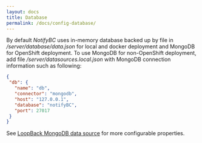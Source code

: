 ```yaml
---
layout: docs
title: Database
permalink: /docs/config-database/
---
```


By default *NotifyBC* uses in-memory database backed up by file in */server/database/data.json* for local and docker deployment and MongoDB for OpenShift deployment. To use MongoDB for non-OpenShift deployment, add file */server/datasources.local.json* with MongoDB connection information such as following:

```json
{
 "db": {
   "name": "db",
   "connector": "mongodb",
   "host": "127.0.0.1",
   "database": "notifyBC",
   "port": 27017
 }
}
```

See [LoopBack MongoDB data source](https://loopback.io/doc/en/lb3/MongoDB-connector.html#MongoDBconnector-CreatingaMongoDBdatasource) for more configurable properties.

